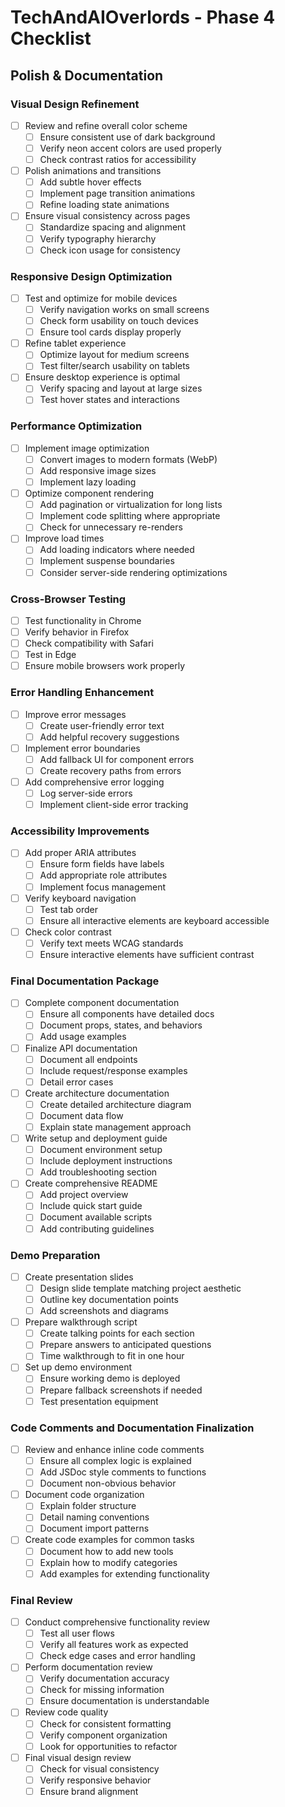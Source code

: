 # TechAndAIOverlords - Phase 4 Checklist

## Polish & Documentation

### Visual Design Refinement
- [ ] Review and refine overall color scheme
  - [ ] Ensure consistent use of dark background
  - [ ] Verify neon accent colors are used properly
  - [ ] Check contrast ratios for accessibility
- [ ] Polish animations and transitions
  - [ ] Add subtle hover effects
  - [ ] Implement page transition animations
  - [ ] Refine loading state animations
- [ ] Ensure visual consistency across pages
  - [ ] Standardize spacing and alignment
  - [ ] Verify typography hierarchy
  - [ ] Check icon usage for consistency

### Responsive Design Optimization
- [ ] Test and optimize for mobile devices
  - [ ] Verify navigation works on small screens
  - [ ] Check form usability on touch devices
  - [ ] Ensure tool cards display properly
- [ ] Refine tablet experience
  - [ ] Optimize layout for medium screens
  - [ ] Test filter/search usability on tablets
- [ ] Ensure desktop experience is optimal
  - [ ] Verify spacing and layout at large sizes
  - [ ] Test hover states and interactions

### Performance Optimization
- [ ] Implement image optimization
  - [ ] Convert images to modern formats (WebP)
  - [ ] Add responsive image sizes
  - [ ] Implement lazy loading
- [ ] Optimize component rendering
  - [ ] Add pagination or virtualization for long lists
  - [ ] Implement code splitting where appropriate
  - [ ] Check for unnecessary re-renders
- [ ] Improve load times
  - [ ] Add loading indicators where needed
  - [ ] Implement suspense boundaries
  - [ ] Consider server-side rendering optimizations

### Cross-Browser Testing
- [ ] Test functionality in Chrome
- [ ] Verify behavior in Firefox
- [ ] Check compatibility with Safari
- [ ] Test in Edge
- [ ] Ensure mobile browsers work properly

### Error Handling Enhancement
- [ ] Improve error messages
  - [ ] Create user-friendly error text
  - [ ] Add helpful recovery suggestions
- [ ] Implement error boundaries
  - [ ] Add fallback UI for component errors
  - [ ] Create recovery paths from errors
- [ ] Add comprehensive error logging
  - [ ] Log server-side errors
  - [ ] Implement client-side error tracking

### Accessibility Improvements
- [ ] Add proper ARIA attributes
  - [ ] Ensure form fields have labels
  - [ ] Add appropriate role attributes
  - [ ] Implement focus management
- [ ] Verify keyboard navigation
  - [ ] Test tab order
  - [ ] Ensure all interactive elements are keyboard accessible
- [ ] Check color contrast
  - [ ] Verify text meets WCAG standards
  - [ ] Ensure interactive elements have sufficient contrast

### Final Documentation Package
- [ ] Complete component documentation
  - [ ] Ensure all components have detailed docs
  - [ ] Document props, states, and behaviors
  - [ ] Add usage examples
- [ ] Finalize API documentation
  - [ ] Document all endpoints
  - [ ] Include request/response examples
  - [ ] Detail error cases
- [ ] Create architecture documentation
  - [ ] Create detailed architecture diagram
  - [ ] Document data flow
  - [ ] Explain state management approach
- [ ] Write setup and deployment guide
  - [ ] Document environment setup
  - [ ] Include deployment instructions
  - [ ] Add troubleshooting section
- [ ] Create comprehensive README
  - [ ] Add project overview
  - [ ] Include quick start guide
  - [ ] Document available scripts
  - [ ] Add contributing guidelines

### Demo Preparation
- [ ] Create presentation slides
  - [ ] Design slide template matching project aesthetic
  - [ ] Outline key documentation points
  - [ ] Add screenshots and diagrams
- [ ] Prepare walkthrough script
  - [ ] Create talking points for each section
  - [ ] Prepare answers to anticipated questions
  - [ ] Time walkthrough to fit in one hour
- [ ] Set up demo environment
  - [ ] Ensure working demo is deployed
  - [ ] Prepare fallback screenshots if needed
  - [ ] Test presentation equipment

### Code Comments and Documentation Finalization
- [ ] Review and enhance inline code comments
  - [ ] Ensure all complex logic is explained
  - [ ] Add JSDoc style comments to functions
  - [ ] Document non-obvious behavior
- [ ] Document code organization
  - [ ] Explain folder structure
  - [ ] Detail naming conventions
  - [ ] Document import patterns
- [ ] Create code examples for common tasks
  - [ ] Document how to add new tools
  - [ ] Explain how to modify categories
  - [ ] Add examples for extending functionality

### Final Review
- [ ] Conduct comprehensive functionality review
  - [ ] Test all user flows
  - [ ] Verify all features work as expected
  - [ ] Check edge cases and error handling
- [ ] Perform documentation review
  - [ ] Verify documentation accuracy
  - [ ] Check for missing information
  - [ ] Ensure documentation is understandable
- [ ] Review code quality
  - [ ] Check for consistent formatting
  - [ ] Verify component organization
  - [ ] Look for opportunities to refactor
- [ ] Final visual design review
  - [ ] Check for visual consistency
  - [ ] Verify responsive behavior
  - [ ] Ensure brand alignment